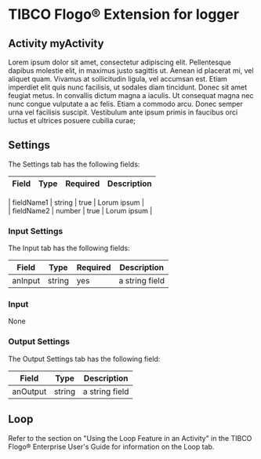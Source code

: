 # TIBCO Flogo® Extension for logger

## Activity myActivity

Lorem ipsum dolor sit amet, consectetur adipiscing elit. Pellentesque dapibus molestie elit, in maximus justo sagittis ut. Aenean id placerat mi, vel aliquet quam. Vivamus at sollicitudin ligula, vel accumsan est. Etiam imperdiet elit quis nunc facilisis, ut sodales diam tincidunt. Donec sit amet feugiat metus. In convallis dictum magna a iaculis. Ut consequat magna nec nunc congue vulputate a ac felis. Etiam a commodo arcu. Donec semper urna vel facilisis suscipit. Vestibulum ante ipsum primis in faucibus orci luctus et ultrices posuere cubilia curae;

## Settings


The Settings tab has the following fields:

| Field	| Type | Required	| Description |
|-------|------|-----------|-------------|
	
| fieldName1 | string | true | Lorum ipsum |	
| fieldName2 | number | true | Lorum ipsum |

### Input Settings

The Input tab has the following fields:

| Field	| Type | Required	| Description |
|-------|------|-----------|-------------|
| anInput  | string | yes | a string field  |



### Input

None


### Output Settings
The Output Settings tab has the following field:

| Field	| Type | Description |
|-------|-----------|-------------|
| anOutput  | string | a string field  |


## Loop

Refer to the section on "Using the Loop Feature in an Activity" in the TIBCO Flogo® Enterprise User's Guide for information on the Loop tab.